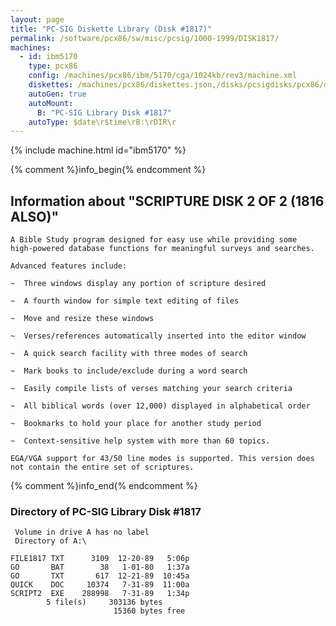 ```yaml
---
layout: page
title: "PC-SIG Diskette Library (Disk #1817)"
permalink: /software/pcx86/sw/misc/pcsig/1000-1999/DISK1817/
machines:
  - id: ibm5170
    type: pcx86
    config: /machines/pcx86/ibm/5170/cga/1024kb/rev3/machine.xml
    diskettes: /machines/pcx86/diskettes.json,/disks/pcsigdisks/pcx86/diskettes.json
    autoGen: true
    autoMount:
      B: "PC-SIG Library Disk #1817"
    autoType: $date\r$time\rB:\rDIR\r
---
```


{% include machine.html id="ibm5170" %}

{% comment %}info_begin{% endcomment %}

## Information about "SCRIPTURE DISK 2 OF 2 (1816 ALSO)"

    A Bible Study program designed for easy use while providing some
    high-powered database functions for meaningful surveys and searches.
    
    Advanced features include:
    
    ~  Three windows display any portion of scripture desired
    
    ~  A fourth window for simple text editing of files
    
    ~  Move and resize these windows
    
    ~  Verses/references automatically inserted into the editor window
    
    ~  A quick search facility with three modes of search
    
    ~  Mark books to include/exclude during a word search
    
    ~  Easily compile lists of verses matching your search criteria
    
    ~  All biblical words (over 12,000) displayed in alphabetical order
    
    ~  Bookmarks to hold your place for another study period
    
    ~  Context-sensitive help system with more than 60 topics.
    
    EGA/VGA support for 43/50 line modes is supported. This version does
    not contain the entire set of scriptures.
{% comment %}info_end{% endcomment %}


### Directory of PC-SIG Library Disk #1817

     Volume in drive A has no label
     Directory of A:\

    FILE1817 TXT      3109  12-20-89   5:06p
    GO       BAT        38   1-01-80   1:37a
    GO       TXT       617  12-21-89  10:45a
    QUICK    DOC     10374   7-31-89  11:00a
    SCRIPT2  EXE    288998   7-31-89   1:34p
            5 file(s)     303136 bytes
                           15360 bytes free
